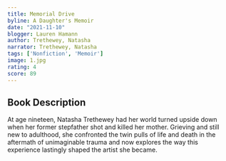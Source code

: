 ```yaml
---
title: Memorial Drive
byline: A Daughter's Memoir
date: "2021-11-10"
blogger: Lauren Hamann
author: Trethewey, Natasha
narrator: Trethewey, Natasha
tags: ['Nonfiction', 'Memoir']
image: 1.jpg
rating: 4
score: 89
---
```



## Book Description

At age nineteen, Natasha Trethewey had her world turned upside down when her former stepfather shot and killed her mother. Grieving and still new to adulthood, she confronted the twin pulls of life and death in the aftermath of unimaginable trauma and now explores the way this experience lastingly shaped the artist she became.